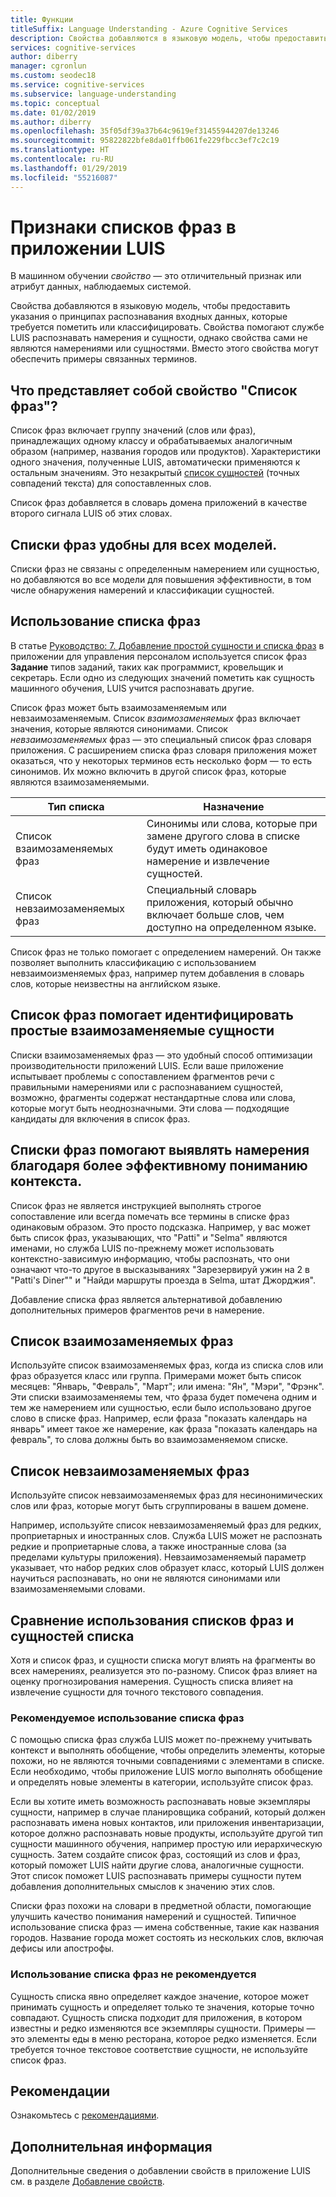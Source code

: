 ```yaml
---
title: Функции
titleSuffix: Language Understanding - Azure Cognitive Services
description: Свойства добавляются в языковую модель, чтобы предоставить указания о принципах распознавания входных данных, которые требуется пометить или классифицировать.
services: cognitive-services
author: diberry
manager: cgronlun
ms.custom: seodec18
ms.service: cognitive-services
ms.subservice: language-understanding
ms.topic: conceptual
ms.date: 01/02/2019
ms.author: diberry
ms.openlocfilehash: 35f05df39a37b64c9619ef31455944207de13246
ms.sourcegitcommit: 95822822bfe8da01ffb061fe229fbcc3ef7c2c19
ms.translationtype: HT
ms.contentlocale: ru-RU
ms.lasthandoff: 01/29/2019
ms.locfileid: "55216087"
---
```

# <a name="phrase-list-features-in-your-luis-app"></a>Признаки списков фраз в приложении LUIS

В машинном обучении *свойство* — это отличительный признак или атрибут данных, наблюдаемых системой. 

Свойства добавляются в языковую модель, чтобы предоставить указания о принципах распознавания входных данных, которые требуется пометить или классифицировать. Свойства помогают службе LUIS распознавать намерения и сущности, однако свойства сами не являются намерениями или сущностями. Вместо этого свойства могут обеспечить примеры связанных терминов.  

## <a name="what-is-a-phrase-list-feature"></a>Что представляет собой свойство "Список фраз"?
Список фраз включает группу значений (слов или фраз), принадлежащих одному классу и обрабатываемых аналогичным образом (например, названия городов или продуктов). Характеристики одного значения, полученные LUIS, автоматически применяются к остальным значениям. Это незакрытый [список сущностей](luis-concept-entity-types.md#types-of-entities) (точных совпадений текста) для сопоставленных слов.

Список фраз добавляется в словарь домена приложений в качестве второго сигнала LUIS об этих словах.

## <a name="phrase-lists-help-all-models"></a>Списки фраз удобны для всех моделей.

Списки фраз не связаны с определенным намерением или сущностью, но добавляются во все модели для повышения эффективности, в том числе обнаружения намерений и классификации сущностей.

## <a name="how-to-use-phrase-lists"></a>Использование списка фраз
В статье [Руководство: 7. Добавление простой сущности и списка фраз](luis-quickstart-primary-and-secondary-data.md) в приложении для управления персоналом используется список фраз **Задание** типов заданий, таких как программист, кровельщик и секретарь. Если одно из следующих значений пометить как сущность машинного обучения, LUIS учится распознавать другие. 

Список фраз может быть взаимозаменяемым или невзаимозаменяемым. Список *взаимозаменяемых* фраз включает значения, которые являются синонимами. Список *невзаимозаменяемых* фраз — это специальный список фраз словаря приложения. С расширением списка фраз словаря приложения может оказаться, что у некоторых терминов есть несколько форм — то есть синонимов. Их можно включить в другой список фраз, которые являются взаимозаменяемыми. 

|Тип списка|Назначение|
|--|--|
|Список взаимозаменяемых фраз|Синонимы или слова, которые при замене другого слова в списке будут иметь одинаковое намерение и извлечение сущностей.|
|Список невзаимозаменяемых фраз|Специальный словарь приложения, который обычно включает больше слов, чем доступно на определенном языке.|

Список фраз не только помогает с определением намерений. Он также позволяет выполнить классификацию с использованием невзаимоизменяемых фраз, например путем добавления в словарь слов, которые неизвестны на английском языке.


<a name="phrase-lists-help-identify-simple-exchangeable-entities"></a>

## <a name="phrase-lists-help-identify-simple-interchangeable-entities"></a>Список фраз помогает идентифицировать простые взаимозаменяемые сущности
Списки взаимозаменяемых фраз — это удобный способ оптимизации производительности приложений LUIS. Если ваше приложение испытывает проблемы с сопоставлением фрагментов речи с правильными намерениями или с распознаванием сущностей, возможно, фрагменты содержат нестандартные слова или слова, которые могут быть неоднозначными. Эти слова — подходящие кандидаты для включения в список фраз.

## <a name="phrase-lists-help-identify-intents-by-better-understanding-context"></a>Списки фраз помогают выявлять намерения благодаря более эффективному пониманию контекста.
Список фраз не является инструкцией выполнять строгое сопоставление или всегда помечать все термины в списке фраз одинаковым образом. Это просто подсказка. Например, у вас может быть список фраз, указывающих, что "Patti" и "Selma" являются именами, но служба LUIS по-прежнему может использовать контекстно-зависимую информацию, чтобы распознать, что они означают что-то другое в высказываниях "Зарезервируй ужин на 2 в "Patti's Diner"" и "Найди маршруты проезда в Selma, штат Джорджия". 

Добавление списка фраз является альтернативой добавлению дополнительных примеров фрагментов речи в намерение. 

## <a name="an-interchangeable-phrase-list"></a>Список взаимозаменяемых фраз
Используйте список взаимозаменяемых фраз, когда из списка слов или фраз образуется класс или группа. Примерами может быть список месяцев: "Январь, "Февраль", "Март"; или имена: "Ян", "Мэри", "Фрэнк".  Эти списки взаимозаменяемы тем, что фраза будет помечена одним и тем же намерением или сущностью, если было использовано другое слово в списке фраз. Например, если фраза "показать календарь на январь" имеет такое же намерение, как фраза "показать календарь на февраль", то слова должны быть во взаимозаменяемом списке. 

## <a name="a-non-interchangeable-phrase-list"></a>Список невзаимозаменяемых фраз
Используйте список невзаимозаменяемых фраз для несинонимических слов или фраз, которые могут быть сгруппированы в вашем домене. 

Например, используйте список невзаимозаменяемый фраз для редких, проприетарных и иностранных слов. Служба LUIS может не распознать редкие и проприетарные слова, а также иностранные слова (за пределами культуры приложения). Невзаимозаменяемый параметр указывает, что набор редких слов образует класс, который LUIS должен научиться распознавать, но они не являются синонимами или взаимозаменяемыми словами.

## <a name="when-to-use-phrase-lists-versus-list-entities"></a>Сравнение использования списков фраз и сущностей списка
Хотя и список фраз, и сущности списка могут влиять на фрагменты во всех намерениях, реализуется это по-разному. Список фраз влияет на оценку прогнозирования намерения. Сущность списка влияет на извлечение сущности для точного текстового совпадения. 

### <a name="use-a-phrase-list"></a>Рекомендуемое использование списка фраз
С помощью списка фраз служба LUIS может по-прежнему учитывать контекст и выполнять обобщение, чтобы определить элементы, которые похожи, но не являются точными совпадениями с элементами в списке. Если необходимо, чтобы приложение LUIS могло выполнять обобщение и определять новые элементы в категории, используйте список фраз. 

Если вы хотите иметь возможность распознавать новые экземпляры сущности, например в случае планировщика собраний, который должен распознавать имена новых контактов, или приложения инвентаризации, которое должно распознавать новые продукты, используйте другой тип сущности машинного обучения, например простую или иерархическую сущность. Затем создайте список фраз, состоящий из слов и фраз, который поможет LUIS найти другие слова, аналогичные сущности. Этот список поможет LUIS распознавать примеры сущности путем добавления дополнительных смыслов к значению этих слов. 

Списки фраз похожи на словари в предметной области, помогающие улучшить качество понимания намерений и сущностей. Типичное использование списка фраз — имена собственные, такие как названия городов. Название города может состоять из нескольких слов, включая дефисы или апострофы.
 
### <a name="dont-use-a-phrase-list"></a>Использование списка фраз не рекомендуется 
Сущность списка явно определяет каждое значение, которое может принимать сущность и определяет только те значения, которые точно совпадают. Сущность списка подходит для приложения, в котором известны и редко изменяются все экземпляры сущности. Примеры — это элементы еды в меню ресторана, которое редко изменяется. Если требуется точное текстовое соответствие сущности, не используйте список фраз. 

## <a name="best-practices"></a>Рекомендации
Ознакомьтесь с [рекомендациями](luis-concept-best-practices.md).

## <a name="next-steps"></a>Дополнительная информация

Дополнительные сведения о добавлении свойств в приложение LUIS см. в разделе [Добавление свойств](luis-how-to-add-features.md).
